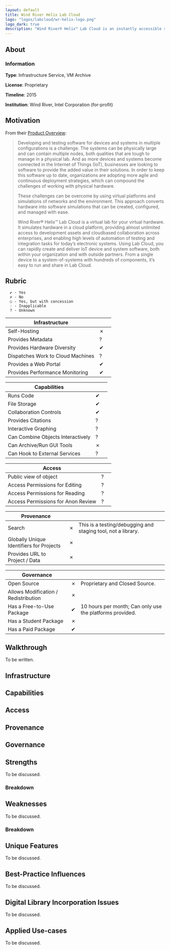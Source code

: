 ```yaml
---
layout: default
title: Wind River Helix Lab Cloud
logo: "logos/labcloud/wr-helix-logo.png"
logo_dark: true
description: "Wind River® Helix™ Lab Cloud is an instantly accessible software lab that improves team collaboration and makes Internet of Things (IoT) development easier for everyone."
---
```


## About

### Information

**Type**: Infrastructure Service, VM Archive

**License**: Proprietary

**Timeline**: 2015

**Institution**: Wind River, Intel Corporation (for-profit)

## Motivation

From their [Product Overview](http://www.windriver.com/products/product-overviews/wr-lab-cloud_overview.pdf):

>Developing and testing software for devices and systems in multiple configurations is a
challenge. The systems can be physically large and can contain multiple nodes, both qualities
that are tough to manage in a physical lab. And as more devices and systems become
connected in the Internet of Things (IoT), businesses are looking to software to provide the
added value in their solutions. In order to keep this software up to date, organizations are
adopting more agile and continuous deployment strategies, which can compound the challenges
of working with physical hardware.
>
> These challenges can be overcome by using virtual platforms and simulations of networks
and the environment. This approach converts hardware into software simulations that can
be created, configured, and managed with ease.
>
> Wind River® Helix™ Lab Cloud is a virtual lab for your virtual hardware. It simulates hardware
in a cloud platform, providing almost unlimited access to development assets and cloudbased
collaboration across enterprises, and enabling high levels of automation of testing
and integration tasks for today’s electronic systems. Using Lab Cloud, you can rapidly create
and deliver IoT device and system software, both within your organization and with outside
partners. From a single device to a system-of-systems with hundreds of components, it’s
easy to run and share in Lab Cloud.

## Rubric

```
  ✔ - Yes
  ✗ - No
  ○ - Yes, but with concession
  · - Inapplicable
  ? - Unknown
```

| Infrastructure                       |     |            |
| ------------------------------------ | --- | ---------- |
| Self-Hosting                         |  ✗  | |
| Provides Metadata                    |  ?  | |
| Provides Hardware Diversity          |  ✔  | |
| Dispatches Work to Cloud Machines    |  ?  | |
| Provides a Web Portal                |  ✔  | |
| Provides Performance Monitoring      |  ✔  | |

| Capabilities                         |     |            |
| ------------------------------------ | --- | ---------- |
| Runs Code                            |  ✔  | |
| File Storage                         |  ✔  | |
| Collaboration Controls               |  ✔  | |
| Provides Citations                   |  ?  | |
| Interactive Graphing                 |  ?  | |
| Can Combine Objects Interactively    |  ?  | |
| Can Archive/Run GUI Tools            |  ✗  | |
| Can Hook to External Services        |  ?  | |

| Access                               |     |            |
| ------------------------------------ | --- | ---------- |
| Public view of object                |  ?  | |
| Access Permissions for Editing       |  ?  | |
| Access Permissions for Reading       |  ?  | |
| Access Permissions for Anon Review   |  ?  | |

| Provenance                               |     |            |
| ---------------------------------------- | --- | ---------- |
| Search                                   |  ✗  | This is a testing/debugging and staging tool, not a library. |
| Globally Unique Identifiers for Projects |  ✗  | |
| Provides URL to Project / Data           |  ✗  | |

| Governance                           |     |            |
| ------------------------------------ | --- | ---------- |
| Open Source                          |  ✗  | Proprietary and Closed Source. |
| Allows Modification / Redistribution |  ✗  | |
| Has a Free-to-Use Package            |  ✔  | 10 hours per month; Can only use the platforms provided. |
| Has a Student Package                |  ✗  |            |
| Has a Paid Package                   |  ✔  |            |

## Walkthrough

To be written.

## Infrastructure

## Capabilities

## Access

## Provenance

## Governance

## Strengths

To be discussed.

### Breakdown

## Weaknesses

To be discussed.

### Breakdown

## Unique Features

To be discussed.

## Best-Practice Influences

To be discussed.

## Digital Library Incorporation Issues

To be discussed.

## Applied Use-cases

To be discussed.
